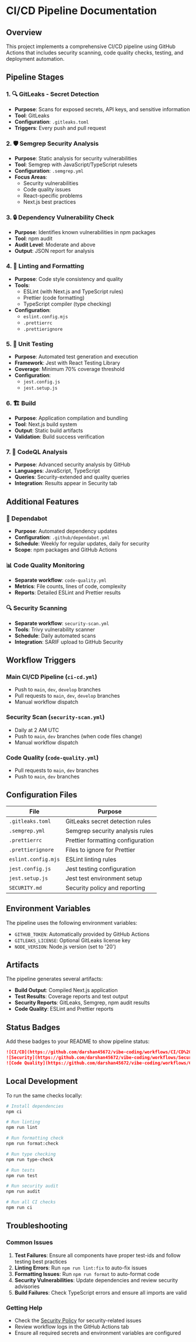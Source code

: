 # CI/CD Pipeline Documentation

## Overview

This project implements a comprehensive CI/CD pipeline using GitHub Actions that includes security scanning, code quality checks, testing, and deployment automation.

## Pipeline Stages

### 1. 🔍 GitLeaks - Secret Detection
- **Purpose**: Scans for exposed secrets, API keys, and sensitive information
- **Tool**: GitLeaks
- **Configuration**: `.gitleaks.toml`
- **Triggers**: Every push and pull request

### 2. 🛡️ Semgrep Security Analysis
- **Purpose**: Static analysis for security vulnerabilities
- **Tool**: Semgrep with JavaScript/TypeScript rulesets
- **Configuration**: `.semgrep.yml`
- **Focus Areas**: 
  - Security vulnerabilities
  - Code quality issues
  - React-specific problems
  - Next.js best practices

### 3. 🔒 Dependency Vulnerability Check
- **Purpose**: Identifies known vulnerabilities in npm packages
- **Tool**: npm audit
- **Audit Level**: Moderate and above
- **Output**: JSON report for analysis

### 4. 📝 Linting and Formatting
- **Purpose**: Code style consistency and quality
- **Tools**: 
  - ESLint (with Next.js and TypeScript rules)
  - Prettier (code formatting)
  - TypeScript compiler (type checking)
- **Configuration**: 
  - `eslint.config.mjs`
  - `.prettierrc`
  - `.prettierignore`

### 5. 🧪 Unit Testing
- **Purpose**: Automated test generation and execution
- **Framework**: Jest with React Testing Library
- **Coverage**: Minimum 70% coverage threshold
- **Configuration**: 
  - `jest.config.js`
  - `jest.setup.js`

### 6. 🏗️ Build
- **Purpose**: Application compilation and bundling
- **Tool**: Next.js build system
- **Output**: Static build artifacts
- **Validation**: Build success verification

### 7. 🔬 CodeQL Analysis
- **Purpose**: Advanced security analysis by GitHub
- **Languages**: JavaScript, TypeScript
- **Queries**: Security-extended and quality queries
- **Integration**: Results appear in Security tab

## Additional Features

### 🤖 Dependabot
- **Purpose**: Automated dependency updates
- **Configuration**: `.github/dependabot.yml`
- **Schedule**: Weekly for regular updates, daily for security
- **Scope**: npm packages and GitHub Actions

### 📊 Code Quality Monitoring
- **Separate workflow**: `code-quality.yml`
- **Metrics**: File counts, lines of code, complexity
- **Reports**: Detailed ESLint and Prettier results

### 🔍 Security Scanning
- **Separate workflow**: `security-scan.yml`
- **Tools**: Trivy vulnerability scanner
- **Schedule**: Daily automated scans
- **Integration**: SARIF upload to GitHub Security

## Workflow Triggers

### Main CI/CD Pipeline (`ci-cd.yml`)
- Push to `main`, `dev`, `develop` branches
- Pull requests to `main`, `dev`, `develop` branches
- Manual workflow dispatch

### Security Scan (`security-scan.yml`)
- Daily at 2 AM UTC
- Push to `main`, `dev` branches (when code files change)
- Manual workflow dispatch

### Code Quality (`code-quality.yml`)
- Pull requests to `main`, `dev` branches
- Push to `main`, `dev` branches

## Configuration Files

| File | Purpose |
|------|---------|
| `.gitleaks.toml` | GitLeaks secret detection rules |
| `.semgrep.yml` | Semgrep security analysis rules |
| `.prettierrc` | Prettier formatting configuration |
| `.prettierignore` | Files to ignore for Prettier |
| `eslint.config.mjs` | ESLint linting rules |
| `jest.config.js` | Jest testing configuration |
| `jest.setup.js` | Jest test environment setup |
| `SECURITY.md` | Security policy and reporting |

## Environment Variables

The pipeline uses the following environment variables:

- `GITHUB_TOKEN`: Automatically provided by GitHub Actions
- `GITLEAKS_LICENSE`: Optional GitLeaks license key
- `NODE_VERSION`: Node.js version (set to '20')

## Artifacts

The pipeline generates several artifacts:

- **Build Output**: Compiled Next.js application
- **Test Results**: Coverage reports and test output
- **Security Reports**: GitLeaks, Semgrep, npm audit results
- **Code Quality**: ESLint and Prettier reports

## Status Badges

Add these badges to your README to show pipeline status:

```markdown
![CI/CD](https://github.com/darshan45672/vibe-coding/workflows/CI/CD%20Pipeline/badge.svg)
![Security](https://github.com/darshan45672/vibe-coding/workflows/Security%20Scan/badge.svg)
![Code Quality](https://github.com/darshan45672/vibe-coding/workflows/Code%20Quality/badge.svg)
```

## Local Development

To run the same checks locally:

```bash
# Install dependencies
npm ci

# Run linting
npm run lint

# Run formatting check
npm run format:check

# Run type checking
npm run type-check

# Run tests
npm run test

# Run security audit
npm run audit

# Run all CI checks
npm run ci
```

## Troubleshooting

### Common Issues

1. **Test Failures**: Ensure all components have proper test-ids and follow testing best practices
2. **Linting Errors**: Run `npm run lint:fix` to auto-fix issues
3. **Formatting Issues**: Run `npm run format` to auto-format code
4. **Security Vulnerabilities**: Update dependencies and review security advisories
5. **Build Failures**: Check TypeScript errors and ensure all imports are valid

### Getting Help

- Check the [Security Policy](SECURITY.md) for security-related issues
- Review workflow logs in the GitHub Actions tab
- Ensure all required secrets and environment variables are configured
